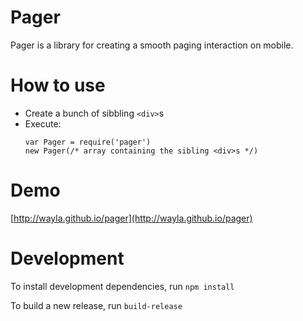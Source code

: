 # Pager

  Pager is a library for creating a smooth paging interaction on mobile.
  
# How to use

  - Create a bunch of sibbling `<div>`s
  - Execute:
    ```
    var Pager = require('pager')
    new Pager(/* array containing the sibling <div>s */)

    ```

  
# Demo
  
  [http://wayla.github.io/pager](http://wayla.github.io/pager)

# Development

  To install development dependencies, run `npm install`

  To build a new release, run `build-release`
